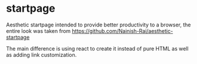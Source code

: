 # startpage

Aesthetic startpage intended to provide better productivity to a browser, the entire look was taken from  https://github.com/Nainish-Rai/aesthetic-startpage

The main difference is using react to create it instead of pure HTML as well as adding link customization.


